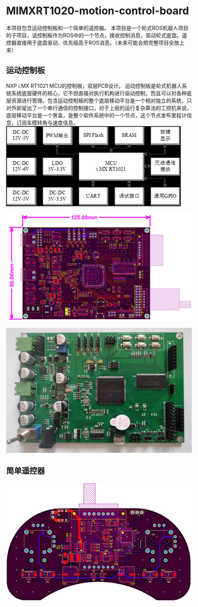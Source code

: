 # MIMXRT1020-motion-control-board
本项目包含运动控制板和一个简单的遥控器。
本项目是一个轮式ROS机器人项目的子项目，该控制板作为ROS中的一个节点，接收控制消息，驱动轮式底盘。遥控器直接用于底盘驱动、优先级高于ROS消息。（未来可能会把完整项目全放上来）

## 运动控制板
NXP i.MX RT1021 MCU的控制板，双层PCB设计。
运动控制板是轮式机器人系统系统底层硬件的核心，它不但直接对执行机构进行驱动控制，而且可以对各种底层资源进行管理。包含运动控制板的整个底层移动平台是一个相对独立的系统，只对外部留出了一个串行通信的控制接口，对于上层的运行复杂算法的工控机来说，底层移动平台是一个黑盒，是整个软件系统中的一个节点，这个节点发布里程计信息，订阅车模转角与速度信息。
![运动控制板总体设计图](/pictures/运动控制板总体设计图.jpg)

![运动控制板PCB设计图](/pictures/运动控制板PCB设计图.jpg)

![运动控制板实物图](/pictures/运动控制板实物图.jpg)

## 简单遥控器
![遥控器PCB设计图](/pictures/遥控器PCB设计图.jpg)




